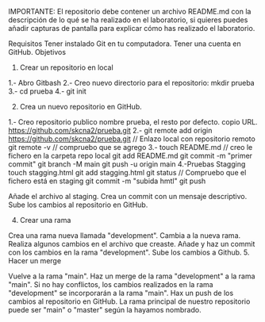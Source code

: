 IMPORTANTE: El repositorio debe contener un archivo README.md con la descripción de lo qué se ha realizado en el laboratorio, si quieres puedes añadir capturas de pantalla para explicar cómo has realizado el laboratorio.

Requisitos
Tener instalado Git en tu computadora.
Tener una cuenta en GitHub.
Objetivos

1. Crear un repositorio en local

1.- Abro Gitbash
2.- Creo nuevo directorio para el repositorio: mkdir prueba
3.- cd prueba
4.- git init

2. Crea un nuevo repositorio en GitHub.

1.- Creo repositorio publico nombre prueba, el resto por defecto. copio URL. https://github.com/skcna2/prueba.git
2.- git remote add origin https://github.com/skcna2/prueba.git // Enlazo local con repositorio remoto
git remote -v // compruebo que se agrego
3.- touch README.md // creo le fichero en la carpeta repo local
git add README.md
git commit -m "primer commit"
git branch -M main
git push -u origin main
4.-Pruebas Stagging
touch stagging.html
git add stagging.html
git status // Compruebo que el fichero está en staging
git commit -m "subida hmtl"
git push

Añade el archivo al staging.
Crea un commit con un mensaje descriptivo.
Sube los cambios al repositorio en GitHub.

4. Crear una rama

Crea una rama nueva llamada "development".
Cambia a la nueva rama.
Realiza algunos cambios en el archivo que creaste.
Añade y haz un commit con los cambios en la rama "development".
Sube los cambios a Github. 5. Hacer un merge

Vuelve a la rama "main".
Haz un merge de la rama "development" a la rama "main".
Si no hay conflictos, los cambios realizados en la rama "development" se incorporarán a la rama "main".
Hax un push de los cambios al repositorio en GitHub.
La rama principal de nuestro repositorio puede ser "main" o "master" según la hayamos nombrado.
